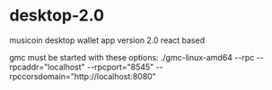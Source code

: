 # desktop-2.0
musicoin desktop wallet app version 2.0 react based

gmc must be started with these options: ./gmc-linux-amd64 --rpc --rpcaddr="localhost" --rpcport="8545" --rpccorsdomain="http://localhost:8080"